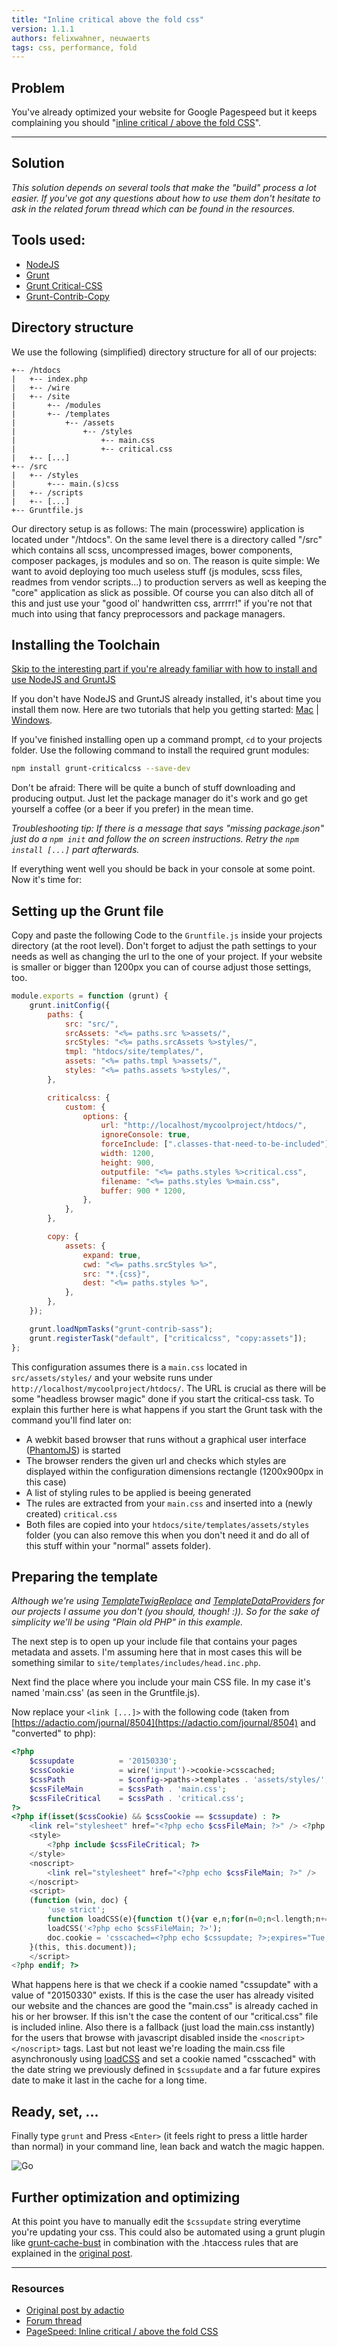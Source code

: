 ```yaml
---
title: "Inline critical above the fold css"
version: 1.1.1
authors: felixwahner, neuwaerts
tags: css, performance, fold
---
```


## Problem

You've already optimized your website for Google Pagespeed but it keeps complaining you should "[inline critical / above the fold CSS](https://developers.google.com/speed/pagespeed/service/PrioritizeCriticalCss)".

---

## Solution

_This solution depends on several tools that make the "build" process a lot easier. If you've got any questions about how to use them don't hesitate to ask in the related forum thread which can be found in the resources._

## Tools used:

-   [NodeJS](https://nodejs.org/)
-   [Grunt](https://gruntjs.com/)
-   [Grunt Critical-CSS](https://github.com/filamentgroup/grunt-criticalcss)
-   [Grunt-Contrib-Copy](https://github.com/gruntjs/grunt-contrib-copy)

## Directory structure

We use the following (simplified) directory structure for all of our projects:

```
+-- /htdocs
|   +-- index.php
|   +-- /wire
|   +-- /site
|       +-- /modules
|       +-- /templates
|           +-- /assets
|               +-- /styles
|                   +-- main.css
| 					+-- critical.css
|   +-- [...]
+-- /src
|   +-- /styles
|       +--- main.(s)css
|   +-- /scripts
|   +-- [...]
+-- Gruntfile.js
```

Our directory setup is as follows: The main (processwire) application is located under "/htdocs". On the same level there is a directory called "/src" which contains all scss, uncompressed images, bower components, composer packages, js modules and so on. The reason is quite simple: We want to avoid deploying too much useless stuff (js modules, scss files, readmes from vendor scripts...) to production servers as well as keeping the "core" application as slick as possible. Of course you can also ditch all of this and just use your "good ol' handwritten css, arrrrr!" if you're not that much into using that fancy preprocessors and package managers.

## Installing the Toolchain

[Skip to the interesting part if you're already familiar with how to install and use NodeJS and GruntJS](#setup)

If you don't have NodeJS and GruntJS already installed, it's about time you install them now. Here are two tutorials that help you getting started: [Mac](http://gruntjs.com/installing-grunt) | [Windows](http://www.codebelt.com/javascript/install-grunt-js-on-windows/).

If you've finished installing open up a command prompt, `cd` to your projects folder. Use the following command to install the required grunt modules:

```bash
npm install grunt-criticalcss --save-dev
```

Don't be afraid: There will be quite a bunch of stuff downloading and producing output. Just let the package manager do it's work and go get yourself a coffee (or a beer if you prefer) in the mean time.

_Troubleshooting tip: If there is a message that says "missing package.json" just do a `npm init` and follow the on screen instructions. Retry the `npm install [...]` part afterwards._

If everything went well you should be back in your console at some point. Now it's time for:

<a name="setup"></a>

## Setting up the Grunt file

Copy and paste the following Code to the `Gruntfile.js` inside your projects directory (at the root level). Don't forget to adjust the path settings to your needs as well as changing the url to the one of your project. If your website is smaller or bigger than 1200px you can of course adjust those settings, too.

```js
module.exports = function (grunt) {
    grunt.initConfig({
        paths: {
            src: "src/",
            srcAssets: "<%= paths.src %>assets/",
            srcStyles: "<%= paths.srcAssets %>styles/",
            tmpl: "htdocs/site/templates/",
            assets: "<%= paths.tmpl %>assets/",
            styles: "<%= paths.assets %>styles/",
        },

        criticalcss: {
            custom: {
                options: {
                    url: "http://localhost/mycoolproject/htdocs/",
                    ignoreConsole: true,
                    forceInclude: [".classes-that-need-to-be-included"],
                    width: 1200,
                    height: 900,
                    outputfile: "<%= paths.styles %>critical.css",
                    filename: "<%= paths.styles %>main.css",
                    buffer: 900 * 1200,
                },
            },
        },

        copy: {
            assets: {
                expand: true,
                cwd: "<%= paths.srcStyles %>",
                src: "*.{css}",
                dest: "<%= paths.styles %>",
            },
        },
    });

    grunt.loadNpmTasks("grunt-contrib-sass");
    grunt.registerTask("default", ["criticalcss", "copy:assets"]);
};
```

This configuration assumes there is a `main.css` located in `src/assets/styles/` and your website runs under `http://localhost/mycoolproject/htdocs/`. The URL is crucial as there will be some "headless browser magic" done if you start the critical-css task. To explain this further here is what happens if you start the Grunt task with the command you'll find later on:

-   A webkit based browser that runs without a graphical user interface ([PhantomJS](http://phantomjs.org/)) is started
-   The browser renders the given url and checks which styles are displayed within the configuration dimensions rectangle (1200x900px in this case)
-   A list of styling rules to be applied is beeing generated
-   The rules are extracted from your `main.css` and inserted into a (newly created) `critical.css`
-   Both files are copied into your `htdocs/site/templates/assets/styles` folder (you can also remove this when you don't need it and do all of this stuff within your "normal" assets folder).

## Preparing the template

_Although we're using [TemplateTwigReplace](http://modules.processwire.com/modules/template-twig-replace/) and [TemplateDataProviders](http://modules.processwire.com/modules/template-data-providers/) for our projects I assume you don't (you should, though! :)). So for the sake of simplicity we'll be using "Plain old PHP" in this example._

The next step is to open up your include file that contains your pages metadata and assets. I'm assuming here that in most cases this will be something similar to `site/templates/includes/head.inc.php`.

Next find the place where you include your main CSS file. In my case it's named 'main.css' (as seen in the Gruntfile.js).

Now replace your `<link [...]>` with the following code (taken from [https://adactio.com/journal/8504](https://adactio.com/journal/8504) and "converted" to php):

```php
<?php
	$cssupdate 			= '20150330';
	$cssCookie 			= wire('input')->cookie->csscached;
	$cssPath 			= $config->paths->templates . 'assets/styles/';
	$cssFileMain 		= $cssPath . 'main.css';
	$cssFileCritical 	= $cssPath . 'critical.css';
?>
<?php if(isset($cssCookie) && $cssCookie == $cssupdate) : ?>
	<link rel="stylesheet" href="<?php echo $cssFileMain; ?>" /> <?php else : ?>
	<style>
		<?php include $cssFileCritical; ?>
	</style>
	<noscript>
	    <link rel="stylesheet" href="<?php echo $cssFileMain; ?>" />
	</noscript>
	<script>
	(function (win, doc) {
	    'use strict';
		function loadCSS(e){function t(){var e,n;for(n=0;n<l.length;n+=1)l[n].href&&l[n].href.indexOf(r.href)>-1&&(e=!0);e?r.media="all":win.setTimeout(t)}var r=doc.createElement("link"),n=doc.getElementsByTagName("script")[0],l=doc.styleSheets;return r.rel="stylesheet",r.href=e,r.media="only x",n.parentNode.insertBefore(r,n),t(),r}
	    loadCSS('<?php echo $cssFileMain; ?>');
	    doc.cookie = 'csscached=<?php echo $cssupdate; ?>;expires="Tue, 19 Jan 2038 03:14:07 GMT";path=/';
	}(this, this.document));
	</script>
<?php endif; ?>
```

What happens here is that we check if a cookie named "cssupdate" with a value of "20150330" exists.
If this is the case the user has already visited our website and the chances are good the "main.css"
is already cached in his or her browser.
If this isn't the case the content of our "critical.css" file is included inline.
Also there is a fallback (just load the main.css instantly) for the users that browse with javascript disabled inside the `<noscript></noscript>` tags.
Last but not least we're loading the main.css file asynchronously using
[loadCSS](http://martinwolf.org/2014/12/18/load-css-asynchronously-with-loadcss/) and set a cookie named "csscached" with the date string we previously defined in `$cssupdate` and a far future expires date to make it last in the cache for a long time.

## Ready, set, ...

Finally type `grunt` and Press `<Enter>` (it feels right to press a little harder than normal) in your command line, lean back and watch the magic happen.

![Go](http://i.imgur.com/fBiNqXW.gif)

## Further optimization and optimizing

At this point you have to manually edit the `$cssupdate` string everytime you're updating your css. This could also be automated using a grunt plugin like [grunt-cache-bust](https://github.com/hollandben/grunt-cache-bust) in combination with the .htaccess rules that are explained in the [original post](https://adactio.com/journal/8504).

---

### Resources

-   [Original post by adactio](https://adactio.com/journal/8504)
-   [Forum thread](https://processwire.com/talk/topic/4710-frontend-performance-tips/?p=90612)
-   [PageSpeed: Inline critical / above the fold CSS](https://developers.google.com/speed/pagespeed/service/PrioritizeCriticalCss)
